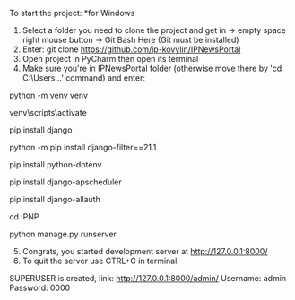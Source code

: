 To start the project: 
*for Windows
1. Select a folder you need to clone the project and get in -> empty space right mouse button -> Git Bash Here (Git must be installed)
2. Enter:
git clone https://github.com/ip-kovylin/IPNewsPortal
3. Open project in PyCharm then open its terminal
4. Make sure you're in IPNewsPortal folder (otherwise move there by 'cd C:\Users\...' command) and enter:  

python -m venv venv  

venv\scripts\activate  

pip install django  

python -m pip install django-filter==21.1

pip install python-dotenv

pip install django-apscheduler

pip install django-allauth

cd IPNP  

python manage.py runserver  

5. Congrats, you started development server at http://127.0.0.1:8000/
6. To quit the server use CTRL+C in terminal


SUPERUSER is created, link: 
http://127.0.0.1:8000/admin/
Username: admin
Password: 0000
